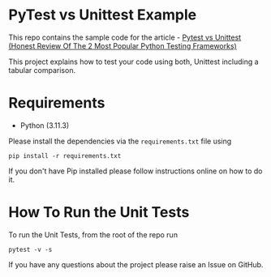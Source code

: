 # PyTest vs Unittest Example

This repo contains the sample code for the article - [Pytest vs Unittest (Honest Review Of The 2 Most Popular Python Testing Frameworks)](https://pytest-with-eric.com/comparisons/pytest-vs-unittest/)

This project explains how to test your code using both, Unittest including a tabular comparison.

# Requirements
* Python (3.11.3)

Please install the dependencies via the `requirements.txt` file using 
```commandline
pip install -r requirements.txt
```
If you don't have Pip installed please follow instructions online on how to do it.

# How To Run the Unit Tests
To run the Unit Tests, from the root of the repo run
```commandline
pytest -v -s
```

If you have any questions about the project please raise an Issue on GitHub. 